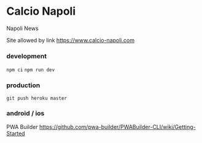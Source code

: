 # Calcio Napoli

Napoli News

Site allowed by link https://www.calcio-napoli.com

### development

```npm ci```
```npm run dev```


### production

```git push heroku master```

### android / ios

PWA Builder https://github.com/pwa-builder/PWABuilder-CLI/wiki/Getting-Started

